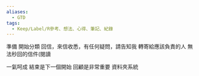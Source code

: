 ```yaml
---
aliases:
  - GTD
tags:
  - Keep/Label/R參考、想法、心得、筆記、紀錄
---
```


準備
開始分類
   回信，來信收悉，有任何疑問，請告知我
   轉寄給應該負責的人
   無法秒回的信件(閱讀
   
一氣呵成
結束是下一個開始
回顧是非常重要
資料夾系統
